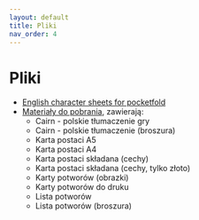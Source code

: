 ```yaml
---
layout: default
title: Pliki
nav_order: 4
---
```

# Pliki

- [English character sheets for pocketfold](https://oskarswida.itch.io/cairn-rpg-charsheets)
- [Materiały do pobrania](https://oskarswida.itch.io/cairn-pl), zawierają:
  - Cairn - polskie tłumaczenie gry
  - Cairn - polskie tłumaczenie (broszura)
  - Karta postaci A5
  - Karta postaci A4
  - Karta postaci składana (cechy)
  - Karta postaci składana (cechy, tylko złoto)
  - Karty potworów (obrazki)
  - Karty potworów do druku
  - Lista potworów
  - Lista potworów (broszura)